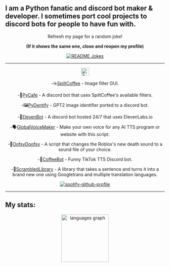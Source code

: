 ## I am a Python fanatic and discord bot maker & developer. I sometimes port cool projects to discord bots for people to have fun with.

<div align='center'>
  Refresh my page for a random joke! 
  
  **(If it shows the same one, close and reopen my profile)**
  
  <a href="https://readme-jokes.vercel.app"><img align="center" src="https://readme-jokes.vercel.app/api" alt="README Jokes">
</a>
</div>

---

<div align='center'>
  <img src="https://api.jm26.net/badge/beta?g&label=Python&icon=f3e2&message=Projects&color=1800cc&format=jpg" height="25px" alt="Python Projects">  
  
  -☕[SpiltCoffee](https://github.com/ColdCawfee/SpiltCoffee) - Image filter GUI.
  
  -🍵[PyCafe](https://github.com/ColdCawfee/PyCafe) - A discord bot that uses SpiltCoffee's available filters.

  -🖼️[PyDentify](https://github.com/ColdCawfee/PyDentify) - GPT2 image identifier ported to a discord bot.

  -🤖[ElevenBot](https://github.com/elevenlabs/discord-bot) - A discord bot hosted 24/7 that uses ElevenLabs.io

  -🗣️[GlobalVoiceMaker](https://github.com/ColdCawfee/GlobalVoiceMaker) - Make your own voice for any AI TTS program or website with this script.

  -🔁[OofsyDoofsy](https://github.com/ColdCawfee/OofsyDoofsy) - A script that changes the Roblox's new death sound to a sound file of your choice.

  -🎵[CoffeeBot](https://github.com/ColdCawfee/CoffeeBot) - Funny TikTok TTS Discord bot.

  -🍳[ScrambledLibrary](https://github.com/Vessel-Legends/ScrambledLibrary) - A library that takes a sentence and turns it into a brand new one using Googletrans and multiple translation languages.

  [![spotify-github-profile](https://spotify-github-profile.vercel.app/api/view?uid=31t3lawhonaf74wigzzclcx3hfq4&cover_image=true&theme=novatorem&show_offline=false&background_color=121212&interchange=false&bar_color=53b14f&bar_color_cover=false)](https://spotify-github-profile.vercel.app/api/view?uid=31t3lawhonaf74wigzzclcx3hfq4&redirect=true)
</div>

---

## My stats:

<div align="center">
  <img src="https://github-readme-stats.vercel.app/api/top-langs?locale=en&hide_title=false&layout=compact&card_width=320&langs_count=5&theme=dracula&hide_border=false&username=Vessel-Legends" height="150" alt="languages graph"/>
  
</div>
